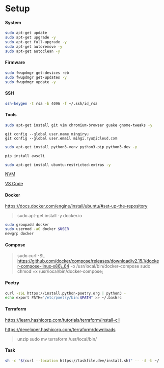 # Setup

#### System

```sh
sudo apt-get update
sudo apt-get upgrade -y
sudo apt-get full-upgrade -y
sudo apt-get autoremove -y
sudo apt-get autoclean -y
```

#### Firmware

```sh
sudo fwupdmgr get-devices reb
sudo fwupdmgr get-updates -y
sudo fwupdmgr update -y
```

#### SSH

```sh
ssh-keygen -t rsa -b 4096 -f ~/.ssh/id_rsa
```

#### Tools

```sh
sudo apt-get install git vim chromium-browser guake gnome-tweaks -y
```

```
git config --global user.name mingiryu
git config --global user.email mingi.ryu@icloud.com
```

```sh
sudo apt-get install python3-venv python3-pip python3-dev -y
```

```sh
pip install awscli
```

```sh
sudo apt-get install ubuntu-restricted-extras -y
```

[NVM](https://github.com/nvm-sh/nvm)

[VS Code](https://mazer.dev/en/blog/posts/how-to-install-vscode-on-linux-ubuntu-mint/)

#### Docker

https://docs.docker.com/engine/install/ubuntu/#set-up-the-repository

> sudo apt-get install -y docker.io

```sh
sudo groupadd docker
sudo usermod -aG docker $USER
newgrp docker
```

#### Compose

> sudo curl -SL https://github.com/docker/compose/releases/download/v2.15.1/docker-compose-linux-x86\_64 -o /usr/local/bin/docker-compose sudo chmod +x /usr/local/bin/docker-compose;

#### Poetry

```sh
curl -sSL https://install.python-poetry.org | python3 -
echo export PATH="/etc/poetry/bin:$PATH" >> ~/.bashrc
```

#### Terraform

https://learn.hashicorp.com/tutorials/terraform/install-cli

https://developer.hashicorp.com/terraform/downloads

> unzip sudo mv terraform /usr/local/bin/

#### Task

```sh
sh -c "$(curl --location https://taskfile.dev/install.sh)" -- -d -b ~/.local/bin
```
